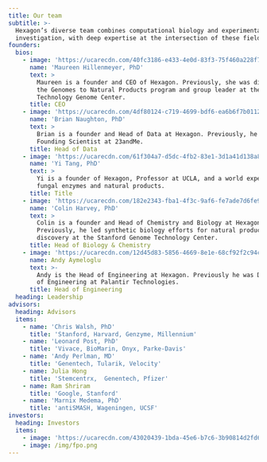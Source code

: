 ```yaml
---
title: Our team
subtitle: >-
  Hexagon’s diverse team combines computational biology and experimental
  investigation, with deep expertise at the intersection of these fields.
founders:
  bios:
    - image: 'https://ucarecdn.com/40fc3186-e433-4e0d-83f3-75f460a228f7/'
      name: 'Maureen Hillenmeyer, PhD'
      text: >
        Maureen is a founder and CEO of Hexagon. Previously, she was director of
        the Genomes to Natural Products program and group leader at the Stanford
        Technology Genome Center.
      title: CEO
    - image: 'https://ucarecdn.com/4df80124-c719-4699-bdf6-ea6b6f7b0112/'
      name: 'Brian Naughton, PhD'
      text: >
        Brian is a founder and Head of Data at Hexagon. Previously, he was
        Founding Scientist at 23andMe.
      title: Head of Data
    - image: 'https://ucarecdn.com/61f304a7-d5dc-4fb2-83e1-3d1a41d138a8/'
      name: 'Yi Tang, PhD'
      text: >
        Yi is a founder of Hexagon, Professor at UCLA, and a world expert on
        fungal enzymes and natural products.
      title: Title
    - image: 'https://ucarecdn.com/182e2343-fba1-4f3c-9af6-fe7ade7d6fe9/'
      name: 'Colin Harvey, PhD'
      text: >
        Colin is a founder and Head of Chemistry and Biology at Hexagon.
        Previously, he led synthetic biology efforts for natural product
        discovery at the Stanford Genome Technology Center.
      title: Head of Biology & Chemistry
    - image: 'https://ucarecdn.com/12d45d83-5856-4669-8e1e-68cf92f2c94c/'
      name: Andy Aymeloglu
      text: >-
        Andy is the Head of Engineering at Hexagon. Previously he was Director
        of Engineering at Palantir Technologies.
      title: Head of Engineering
  heading: Leadership
advisors:
  heading: Advisors
  items:
    - name: 'Chris Walsh, PhD'
      title: 'Stanford, Harvard, Genzyme, Millennium'
    - name: 'Leonard Post, PhD'
      title: 'Vivace, BioMarin, Onyx, Parke-Davis'
    - name: 'Andy Perlman, MD'
      title: 'Genentech, Tularik, Velocity'
    - name: Julia Hong
      title: 'Stemcentrx,  Genentech, Pfizer'
    - name: Ram Shriram
      title: 'Google, Stanford'
    - name: 'Marnix Medema, PhD'
      title: 'antiSMASH, Wageningen, UCSF'
investors:
  heading: Investors
  items:
    - image: 'https://ucarecdn.com/43020439-1bda-45e6-b7c6-3b90814d2fd6/'
    - image: /img/fpo.png
---
```


